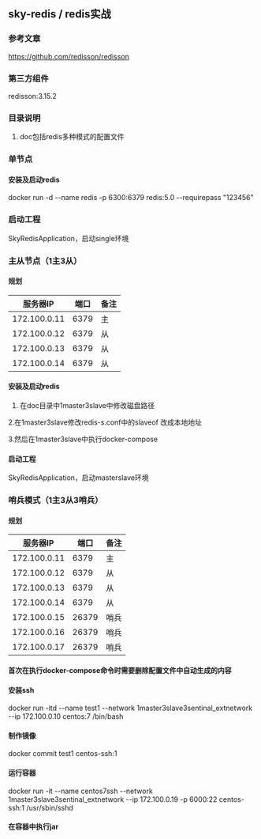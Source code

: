 ## sky-redis / redis实战
### 参考文章
https://github.com/redisson/redisson

### 第三方组件
redisson:3.15.2

### 目录说明
1. doc包括redis多种模式的配置文件

### 单节点
#### 安装及启动redis
docker run -d --name redis -p 6300:6379 redis:5.0 --requirepass "123456"

### 启动工程
SkyRedisApplication，启动single环境

### 主从节点（1主3从）
#### 规划

|  服务器IP | 端口 | 备注  |
| ---- | ---- | ---- |
| 172.100.0.11    |  6379 | 主   |
| 172.100.0.12     | 6379 | 从   |
| 172.100.0.13     | 6379 | 从   |
| 172.100.0.14     | 6379 | 从   |

#### 安装及启动redis
1. 在doc目录中1master3slave中修改磁盘路径
   
2.在1master3slave修改redis-s.conf中的slaveof 改成本地地址

3.然后在1master3slave中执行docker-compose

#### 启动工程
SkyRedisApplication，启动masterslave环境

### 哨兵模式（1主3从3哨兵）
#### 规划

|  服务器IP | 端口 | 备注  |
| ---- | ---- | ---- |
| 172.100.0.11    |  6379 | 主   |
| 172.100.0.12     | 6379 | 从   |
| 172.100.0.13     | 6379 | 从   |
| 172.100.0.14     | 6379 | 从   |
| 172.100.0.15     | 26379 | 哨兵   |
| 172.100.0.16     | 26379 | 哨兵   |
| 172.100.0.17     | 26379 | 哨兵   |

#### 首次在执行docker-compose命令时需要删除配置文件中自动生成的内容

#### 安装ssh
docker run -itd --name test1 --network 1master3slave3sentinal_extnetwork --ip 172.100.0.10 centos:7 /bin/bash

#### 制作镜像
docker commit test1 centos-ssh:1

#### 运行容器
docker run -it --name centos7ssh --network 1master3slave3sentinal_extnetwork --ip 172.100.0.19 -p 6000:22 centos-ssh:1 /usr/sbin/sshd

#### 在容器中执行jar